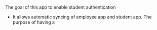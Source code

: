 The goal of this app to enable student authentication 

- It allows automatic syncing of employee app and student app. The purpose of having a 